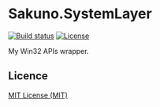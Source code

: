 # Sakuno.SystemLayer

[![Build status](https://img.shields.io/appveyor/ci/KodamaSakuno/Sakuno-SystemLayer/master.svg?style=flat-square)](https://ci.appveyor.com/project/KodamaSakuno/Sakuno-SystemLayer)
[![License](https://img.shields.io/github/license/KodamaSakuno/Sakuno.SystemLayer.svg?style=flat-square)](./LICENSE.md)

My Win32 APIs wrapper.

## Licence

[MIT License (MIT)](./LICENSE.md)